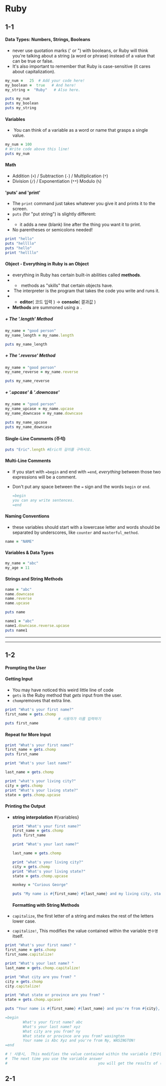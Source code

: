 # Ruby

## 				1-1

#### Data Types: Numbers, Strings, Booleans

* never use quotation marks (' or ") with booleans, or Ruby will think you're talking about a string (a word or phrase) instead of a value that can be true or false. 
* It's also important to remember that Ruby is case-sensitive (it cares about capitalization). 

````ruby
my_num =   25  # Add your code here!
my_boolean =  true   # And here!
my_string =  "Ruby"   # Also here.

puts my_num
puts my_boolean
puts my_string
````



#### Variables

*  You can think of a variable as a word or name that grasps a single value.  

````ruby
my_num = 100
# Write code above this line!
puts my_num
````



#### Math

* Addition (`+`) / Subtraction (`-`) / Multiplication (`*`)  
* Division (`/`) / Exponentiation (`**`)  Modulo (`%`)



#### 'puts' and 'print'

* The `print` command just takes whatever you give it and prints it to the screen. 
* `puts` (for "put string") is slightly different:  
* * it adds a new (blank) line after the thing you want it to print. 
* No parentheses or semicolons needed! 

````ruby
print "hello"
puts "hellllo"
puts "hello"
print "hellllo"
````



#### Object - Everything in Ruby is an Object

* everything in Ruby has certain built-in abilities called **methods**.  
* *  methods as "skills" that certain objects have.  
*  The interpreter is the program that takes the code you write and runs it.  
* * **editor**( 코드 입력 ) -> **console**( 결과값 )
* **Methods** are summoned using a `.` 



##### + The '.length' Method

````ruby
my_name = "good person"
my_name_length = my_name.length

puts my_name_length
````

##### + The '.reverse' Method

````ruby
my_name = "good person"
my_name_reverse = my_name.reverse

puts my_name_reverse
````

##### + '.upcase' & '.downcase'

````ruby
my_name = "good person"
my_name_upcase = my_name.upcase
my_name_downcase = my_name.downcase

puts my_name_upcase
puts my_name_downcase
````



#### Single-Line Comments (주석)

````ruby
puts "Eric".length #Eric의 길이를 구하시오.
````

#### Multi-Line Comments

* If you start with `=begin` and end with `=end`, *everything* between those two expressions will be a comment.  

* Don't put any space between the `=` sign and the words `begin` or `end`. 

  ````ruby
  =begin
  you can any write sentences.
  =end
  ````



#### Naming Conventions

* these variables should start with a lowercase letter and words should be separated by underscores, like `counter` and `masterful_method`.  

````ruby
name = "NAME"
````



#### Variables & Data Types

````ruby
my_name = "abc"
my_age = 11
````



#### Strings and String Methods

````ruby
name = "abc"
name.downcase
name.reverse
name.upcase

puts name

name1 = "abc"
name1.downcase.reverse.upcase
puts name1

````

---------------

------------------------



## 				1-2



#### Prompting the User

#### Getting Input

* You may have noticed this weird little line of code  
* `gets` is the Ruby method that *gets* input from the user.  
* `chomp`removes that extra line.  

````ruby
print "What's your first name?"
first_name = gets.chomp
						# 사용자가 이름 입력하기
puts first_name
````

#### Repeat for More Input

````ruby
print "What's your first name?"
first_name = gets.chomp
puts first_name

print "What's your last name?"

last_name = gets.chomp

print "what's your living city?"
city = gets.chomp
print "What's your living state?"
state = gets.chomp.upcase
````



#### Printing the Output

* **string interpolation**    #{variables}

  ````ruby
  print "What's your first name?"
  first_name = gets.chomp
  puts first_name
  
  print "What's your last name?"
  
  last_name = gets.chomp
  
  print "what's your living city?"
  city = gets.chomp
  print "What's your living state?"
  state = gets.chomp.upcase
  
  monkey = "Curious George"
  
  puts "My name is #{first_name} #{last_name} and my living city, state is #{city} #{state}."
  ````

  

  #### Formatting with String Methods

* `capitalize`, the first letter of a string and makes the rest of the letters lower case.  

* `capitalize!`, This modifies the value contained within the variable `변수명`itself. 

````ruby
print "What's your first name? "
first_name = gets.chomp
first_name.capitalize!

print "What's your last name? "
last_name = gets.chomp.capitalize!

print "What city are you from? "
city = gets.chomp
city.capitalize!

print "What state or province are you from? "
state = gets.chomp.upcase!

puts "Your name is #{first_name} #{last_name} and you're from #{city}, #{state}!"

=begin
		What's your first name? abc
		What's your last name? xyz
		What city are you from? ny
		What state or province are you from? wasington
		Your name is Abc Xyz and you're from Ny, WASINGTON!
=end

# ! 사용시,  This modifies the value contained within the variable (변수명) itself.
#  The next time you use the variable answer
#                                         you will get the results of (변수명).capitalize

````



## 				2-1










